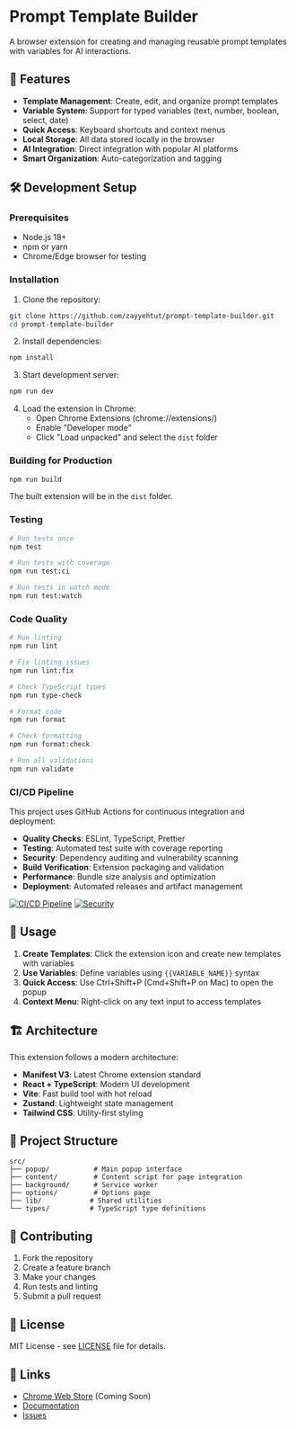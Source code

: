 # Prompt Template Builder

A browser extension for creating and managing reusable prompt templates with variables for AI interactions.

## 🚀 Features

- **Template Management**: Create, edit, and organize prompt templates
- **Variable System**: Support for typed variables (text, number, boolean, select, date)
- **Quick Access**: Keyboard shortcuts and context menus
- **Local Storage**: All data stored locally in the browser
- **AI Integration**: Direct integration with popular AI platforms
- **Smart Organization**: Auto-categorization and tagging

## 🛠 Development Setup

### Prerequisites

- Node.js 18+ 
- npm or yarn
- Chrome/Edge browser for testing

### Installation

1. Clone the repository:
```bash
git clone https://github.com/zayyehtut/prompt-template-builder.git
cd prompt-template-builder
```

2. Install dependencies:
```bash
npm install
```

3. Start development server:
```bash
npm run dev
```

4. Load the extension in Chrome:
   - Open Chrome Extensions (chrome://extensions/)
   - Enable "Developer mode"
   - Click "Load unpacked" and select the `dist` folder

### Building for Production

```bash
npm run build
```

The built extension will be in the `dist` folder.

### Testing

```bash
# Run tests once
npm test

# Run tests with coverage
npm run test:ci

# Run tests in watch mode
npm run test:watch
```

### Code Quality

```bash
# Run linting
npm run lint

# Fix linting issues
npm run lint:fix

# Check TypeScript types
npm run type-check

# Format code
npm run format

# Check formatting
npm run format:check

# Run all validations
npm run validate
```

### CI/CD Pipeline

This project uses GitHub Actions for continuous integration and deployment:

- **Quality Checks**: ESLint, TypeScript, Prettier
- **Testing**: Automated test suite with coverage reporting
- **Security**: Dependency auditing and vulnerability scanning
- **Build Verification**: Extension packaging and validation
- **Performance**: Bundle size analysis and optimization
- **Deployment**: Automated releases and artifact management

[![CI/CD Pipeline](https://github.com/zayyehtut/prompt-template-builder/actions/workflows/ci.yml/badge.svg)](https://github.com/zayyehtut/prompt-template-builder/actions/workflows/ci.yml)
[![Security](https://github.com/zayyehtut/prompt-template-builder/actions/workflows/security.yml/badge.svg)](https://github.com/zayyehtut/prompt-template-builder/actions/workflows/security.yml)

## 📖 Usage

1. **Create Templates**: Click the extension icon and create new templates with variables
2. **Use Variables**: Define variables using `{{VARIABLE_NAME}}` syntax
3. **Quick Access**: Use Ctrl+Shift+P (Cmd+Shift+P on Mac) to open the popup
4. **Context Menu**: Right-click on any text input to access templates

## 🏗 Architecture

This extension follows a modern architecture:

- **Manifest V3**: Latest Chrome extension standard
- **React + TypeScript**: Modern UI development
- **Vite**: Fast build tool with hot reload
- **Zustand**: Lightweight state management
- **Tailwind CSS**: Utility-first styling

## 📂 Project Structure

```
src/
├── popup/           # Main popup interface
├── content/         # Content script for page integration
├── background/      # Service worker
├── options/         # Options page
├── lib/            # Shared utilities
└── types/          # TypeScript type definitions
```

## 🤝 Contributing

1. Fork the repository
2. Create a feature branch
3. Make your changes
4. Run tests and linting
5. Submit a pull request

## 📄 License

MIT License - see [LICENSE](LICENSE) file for details.

## 🔗 Links

- [Chrome Web Store](https://chrome.google.com/webstore) (Coming Soon)
- [Documentation](docs/README.md)
- [Issues](https://github.com/zayyehtut/prompt-template-builder/issues) 